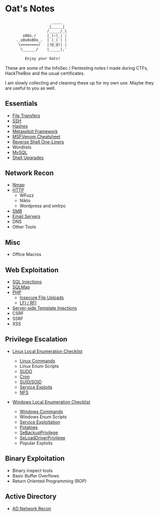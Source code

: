 # Oat's Notes

```default
                     _____           
                    j_____j          
                   /_____/_\         
        o8Oo./     |_(~)_| |         
     ._o8o8o8Oo_.  | )_( | |         
      \========/   |(@_@)| |         
       \______/    |_____|,'     
                                     
         Enjoy your Oats!            
```

These are some of the InfoSec / Pentesting notes I made during CTFs, HackTheBox and the usual certificates.

I am slowly collecting and cleaning these up for my own use. Maybe they are useful to you as well.

## Essentials

- [File Transfers](./file_transfers.md)
- [SSH](./ssh.md)
- [Hashes](./hashes.md)
- [Metasploit Framework](./metasploit.md)
- [MSFVenom Cheatsheet](./msfvenom_cheatsheet.md)
- [Reverse Shell One-Liners](./reverse_shells.md)
- Wordlists
- [MySQL](./mysql.md)
- [Shell Upgrades](./shell_upgrades.md)

## Network Recon
- [Nmap](./network_recon/nmap.md)
- [HTTP](./network_recon/http.md)
    - WFuzz
    - Nikto
    - Wordpress and xmlrpc
- [SMB](./network_recon/smb.md)
- [Email Servers](./network_recon/email_servers.md)
- DNS
- Other Tools

## Misc

- Office Macros

## Web Exploitation

- [SQL Injections](./web_exploitation/sql_injection.md)
- [SQLMap](./web_exploitation/sqlmap.md)
- [PHP](./web_exploitation/php.md)
  - [Insecure File Uploads](./web_exploitation/php.md#file-upload-abuse)
  - [LFI / RFI](./web_exploitation/php.md#file-inclusions)
- [Server-side Template Injections](./web_exploitation/serverside_template_injection.md)
- CSRF
- SSRF
- XSS

## Privilege Escalation
- [Linux Local Enumeration Checklist](./privilege_escalation/linux_local_enumeration.md)
  - [Linux Commands](./privilege_escalation/linux/linux_commands_cheatsheet.md)
  - Linux Enum Scripts
  - [SUDO](./privilege_escalation/linux/sudo.md)
  - [Cron](./privilege_escalation/linux/cron.md)
  - [SUID/SGID](./privilege_escalation/linux/suid.md)
  - [Service Exploits](./privilege_escalation/linux/services.md)
  - [NFS](./privilege_escalation/linux/nfs.md)

- [Windows Local Enumeration Checklist](./privilege_escalation/windows_local_enumeration.md)
  - [Windows Commands](./privilege_escalation/windows/windows_commands_cheatsheet.md)
  - Windows Enum Scripts
  - [Service Exploitation](./privilege_escalation/windows/services.md)
  - [Potatoes](./privilege_escalation/windows/potatoes.md)
  - [SeBackupPrivilege](./privilege_escalation/windows/sebackup.md)
  - [SeLoadDriverPrivilege](./privilege_escalation/windows/seloaddrivers.md)
  - Popular Exploits


## Binary Exploitation

- Binary inspect tools
- Basic Buffer Overflows
- Return Oriented Programming (ROP)


## Active Directory

- [AD Network Recon](./active_directory/ad_network_recon.md)
